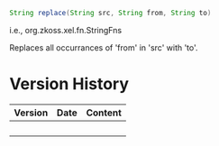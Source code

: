 ``` java
String replace(String src, String from, String to)
```

  
i.e.,
<javadoc method="replace(java.lang.String, java.lang.String, java.lang.String)">org.zkoss.xel.fn.StringFns</javadoc>

Replaces all occurrances of 'from' in 'src' with 'to'.

# Version History

| Version | Date | Content |
|---------|------|---------|
|         |      |         |
